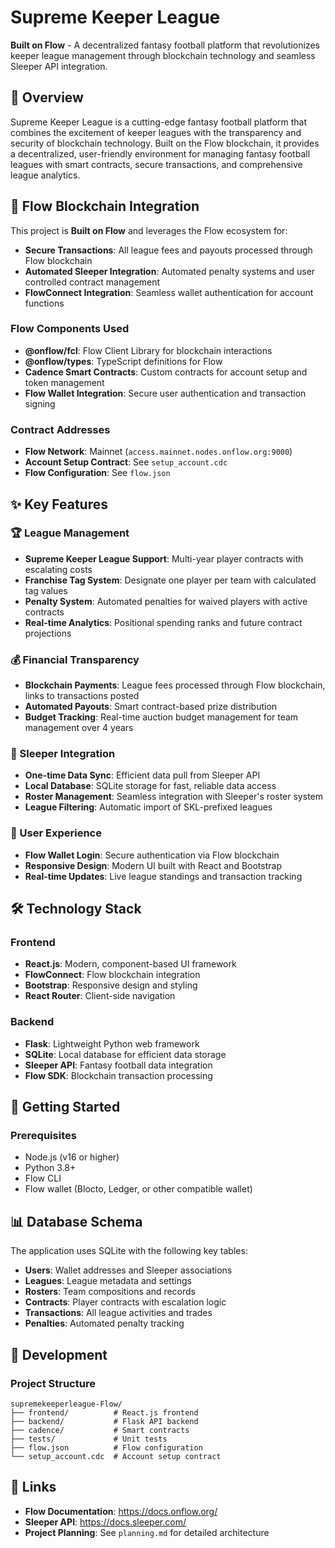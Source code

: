 # Supreme Keeper League

**Built on Flow** - A decentralized fantasy football platform that revolutionizes keeper league management through blockchain technology and seamless Sleeper API integration.

## 🏈 Overview

Supreme Keeper League is a cutting-edge fantasy football platform that combines the excitement of keeper leagues with the transparency and security of blockchain technology. Built on the Flow blockchain, it provides a decentralized, user-friendly environment for managing fantasy football leagues with smart contracts, secure transactions, and comprehensive league analytics.

## 🔗 Flow Blockchain Integration

This project is **Built on Flow** and leverages the Flow ecosystem for:

- **Secure Transactions**: All league fees and payouts processed through Flow blockchain
- **Automated Sleeper Integration**: Automated penalty systems and user controlled contract management
- **FlowConnect Integration**: Seamless wallet authentication for account functions 


### Flow Components Used
- **@onflow/fcl**: Flow Client Library for blockchain interactions
- **@onflow/types**: TypeScript definitions for Flow
- **Cadence Smart Contracts**: Custom contracts for account setup and token management
- **Flow Wallet Integration**: Secure user authentication and transaction signing

### Contract Addresses
- **Flow Network**: Mainnet (`access.mainnet.nodes.onflow.org:9000`)
- **Account Setup Contract**: See `setup_account.cdc`
- **Flow Configuration**: See `flow.json`

## ✨ Key Features

### 🏆 League Management
- **Supreme Keeper League Support**: Multi-year player contracts with escalating costs
- **Franchise Tag System**: Designate one player per team with calculated tag values
- **Penalty System**: Automated penalties for waived players with active contracts
- **Real-time Analytics**: Positional spending ranks and future contract projections

### 💰 Financial Transparency
- **Blockchain Payments**: League fees processed through Flow blockchain, links to transactions posted
- **Automated Payouts**: Smart contract-based prize distribution
- **Budget Tracking**: Real-time auction budget management for team management over 4 years

### 🔄 Sleeper Integration
- **One-time Data Sync**: Efficient data pull from Sleeper API
- **Local Database**: SQLite storage for fast, reliable data access
- **Roster Management**: Seamless integration with Sleeper's roster system
- **League Filtering**: Automatic import of SKL-prefixed leagues

### 🎯 User Experience
- **Flow Wallet Login**: Secure authentication via Flow blockchain
- **Responsive Design**: Modern UI built with React and Bootstrap
- **Real-time Updates**: Live league standings and transaction tracking


## 🛠️ Technology Stack

### Frontend
- **React.js**: Modern, component-based UI framework
- **FlowConnect**: Flow blockchain integration
- **Bootstrap**: Responsive design and styling
- **React Router**: Client-side navigation

### Backend
- **Flask**: Lightweight Python web framework
- **SQLite**: Local database for efficient data storage
- **Sleeper API**: Fantasy football data integration
- **Flow SDK**: Blockchain transaction processing



## 🚀 Getting Started

### Prerequisites
- Node.js (v16 or higher)
- Python 3.8+
- Flow CLI
- Flow wallet (Blocto, Ledger, or other compatible wallet)


## 📊 Database Schema

The application uses SQLite with the following key tables:
- **Users**: Wallet addresses and Sleeper associations
- **Leagues**: League metadata and settings
- **Rosters**: Team compositions and records
- **Contracts**: Player contracts with escalation logic
- **Transactions**: All league activities and trades
- **Penalties**: Automated penalty tracking


## 🔧 Development

### Project Structure
```
supremekeeperleague-Flow/
├── frontend/          # React.js frontend
├── backend/           # Flask API backend
├── cadence/           # Smart contracts
├── tests/             # Unit tests
├── flow.json          # Flow configuration
└── setup_account.cdc  # Account setup contract
```
## 🔗 Links

- **Flow Documentation**: https://docs.onflow.org/
- **Sleeper API**: https://docs.sleeper.com/
- **Project Planning**: See `planning.md` for detailed architecture



